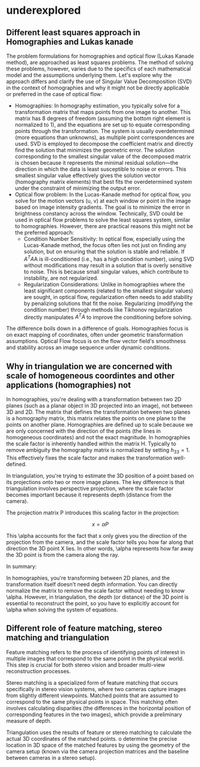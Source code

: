 # underexplored

## Different least squares approach in Homographies and Lukas kanade

The problem formulations for homographies and optical flow (Lukas Kanade method), are approached as least squares problems.
The method of solving these problems, however, varies due to the specifics of each mathematical model and the assumptions underlying them.
Let's explore why the approach differs and clarify the use of Singular Value Decomposition (SVD) in the context of homographies and why it might not be directly applicable or preferred in the case of optical flow:

- Homographies: In homography estimation, you typically solve for a transformation matrix that maps points from one image to another. This matrix has 8 degrees of freedom (assuming the bottom right element is normalized to 1), and the equations are set up to equate corresponding points through the transformation. The system is usually overdetermined (more equations than unknowns), as multiple point correspondences are used. SVD is employed to decompose the coefficient matrix and directly find the solution that minimizes the geometric error. The solution corresponding to the smallest singular value of the decomposed matrix is chosen because it represents the minimal residual solution—the direction in which the data is least susceptible to noise or errors. This smallest singular value effectively gives the solution vector (homography matrix elements) that best fits the overdetermined system under the constraint of minimizing the output error.
- Optical flow problem: In the Lucas-Kanade method for optical flow, you solve for the motion vectors (u, v) at each window or point in the image based on image intensity gradients. The goal is to minimize the error in brightness constancy across the window. Technically, SVD could be used in optical flow problems to solve the least squares system, similar to homographies. However, there are practical reasons this might not be the preferred approach:
  - Condition Number Sensitivity: In optical flow, especially using the Lucas-Kanade method, the focus often lies not just on finding any solution, but on ensuring that the solution is stable and reliable. If $A^TA$A is ill-conditioned (i.e., has a high condition number), using SVD without modifications may result in a solution that is overly sensitive to noise. This is because small singular values, which contribute to instability, are not regularized.
  - Regularization Considerations: Unlike in homographies where the least significant components (related to the smallest singular values) are sought, in optical flow, regularization often needs to add stability by penalizing solutions that fit the noise. Regularizing (modifying the condition number) through methods like Tikhonov regularization directly manipulates $A^TA$ to improve the conditioning before solving.

The difference boils down in a difference of goals.
Homographies focus is on exact mapping of coordinates, often under geometric transformation assumptions.
Optical Flow focus is on the flow vector field's smoothness and stability across an image sequence under dynamic conditions.

## Why in triangulation we are concerned with scale of homogeneous coordintes and other applications (homographies) not

In homographies, you're dealing with a transformation between two 2D planes (such as a planar object in 3D projected into an image), not between 3D and 2D. The matrix that defines the transformation between two planes is a homography matrix, this matrix relates the points on one plane to the points on another plane.
Homographies are defined up to scale because we are only concerned with the direction of the points (the lines in homogeneous coordinates) and not the exact magnitude.
In homographies the scale factor is inherently handled within the matrix H.
Typically to remove ambiguity the homography matrix is normalized by setting $h_{33} =1$.
This effectively fixes the scale factor and makes the transformation well-defined.

In triangulation, you're trying to estimate the 3D position of a point based on its projections onto two or more image planes.
The key difference is that triangulation involves perspective projection, where the scale factor becomes important because it represents depth (distance from the camera).

The projection matrix P introduces this scaling factor in the projection:

$$
x = \alpha P
$$

This \alpha accounts for the fact that x only gives you the direction of the projection from the camera, and the scale factor tells you how far along that direction the 3D point X lies.
In other words, \alpha represents how far away the 3D point is from the camera along the ray.

In summary:

In homographies, you're transforming between 2D planes, and the transformation itself doesn't need depth information.
You can directly normalize the matrix to remove the scale factor without needing to know \alpha.
However, in triangulation, the depth (or distance) of the 3D point is essential to reconstruct the point, so you have to explicitly account for \alpha when solving the system of equations.

## Different role of feature matching, stereo matching and triangulation

Feature matching refers to the process of identifying points of interest in multiple images that correspond to the same point in the physical world.
This step is crucial for both stereo vision and broader multi-view reconstruction processes.

Stereo matching is a specialized form of feature matching that occurs specifically in stereo vision systems, where two cameras capture images from slightly different viewpoints.
Matched points that are assumed to correspond to the same physical points in space.
This matching often involves calculating disparities (the differences in the horizontal position of corresponding features in the two images), which provide a preliminary measure of depth.

Triangulation uses the results of feature or stereo matching to calculate the actual 3D coordinates of the matched points.
o determine the precise location in 3D space of the matched features by using the geometry of the camera setup (known via the camera projection matrices and the baseline between cameras in a stereo setup).
